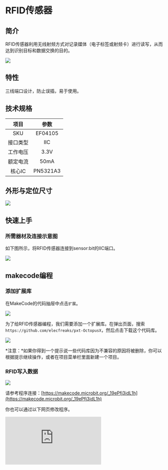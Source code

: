 ﻿# RFID传感器

## 简介
RFID传感器利用无线射频方式对记录媒体（电子标签或射频卡）进行读写，从而达到识别目标和数据交换的目的。

![](https://wiki-media-ef.oss-cn-hongkong.aliyuncs.com/docs/microbit/sensor/octopus-sensors/sensor/images/04105_01.png)

## 特性

三线端口设计，防止误插，易于使用。

## 技术规格


项目 | 参数
:-: | :-:
SKU|EF04105
接口类型|IIC
工作电压|3.3V
额定电流|50mA
核心IC|PN5321A3

## 外形与定位尺寸

![](https://wiki-media-ef.oss-cn-hongkong.aliyuncs.com/docs/microbit/sensor/octopus-sensors/sensor/images/04105_02.png)


## 快速上手

### 所需器材及连接示意图

如下图所示，将RFID传感器连接到sensor:bit的IIC端口。

![](https://wiki-media-ef.oss-cn-hongkong.aliyuncs.com/docs/microbit/sensor/octopus-sensors/sensor/images/04105_03.png)

## makecode编程

### 添加扩展库
在MakeCode的代码抽屉中点击`扩展`。

![](https://wiki-media-ef.oss-cn-hongkong.aliyuncs.com/docs/microbit/sensor/octopus-sensors/sensor/images/04105_04.png)

为了给RFID传感器编程，我们需要添加一个扩展库。在弹出页面，搜索`https://github.com/elecfreaks/pxt-OctopusX`，然后点击下载这个代码库。

![](https://wiki-media-ef.oss-cn-hongkong.aliyuncs.com/docs/microbit/sensor/octopus-sensors/sensor/images/04105_05.png)

*注意：*如果你得到一个提示说一些代码库因为不兼容的原因将被删除，你可以根据提示继续操作，或者在项目菜单栏里面新建一个项目。

### RFID写入数据

![](https://wiki-media-ef.oss-cn-hongkong.aliyuncs.com/docs/microbit/sensor/octopus-sensors/sensor/images/05047_06.png)

请参考程序连接：[https://makecode.microbit.org/_19ePfj3idL1h](https://makecode.microbit.org/_19ePfj3idL1h)

你也可以通过以下网页修改程序。

<div
    style={{
        position: 'relative',
        paddingBottom: '60%',
        overflow: 'hidden',
    }}
>
    <iframe
        src="https://makecode.microbit.org/_AgT0axchq1R5"
        frameborder="0"
        sandbox="allow-popups allow-forms allow-scripts allow-same-origin"
        style={{
            position: 'absolute',
            width: '100%',
            height: '100%',
        }}
    />
</div>

### 现象
当开机时，将电子标签放置在RFID下方，RFID将数据写入电子标签，然后读取电子标签数据并显示在micro:bit的点阵屏上。

### RFID读取数据

![](https://wiki-media-ef.oss-cn-hongkong.aliyuncs.com/docs/microbit/sensor/octopus-sensors/sensor/images/05047_07.png)

请参考程序连接：[https://makecode.microbit.org/_fXU8hWYc9Lhu](https://makecode.microbit.org/_fXU8hWYc9Lhu)

你也可以通过以下网页修改程序。

<div
    style={{
        position: 'relative',
        paddingBottom: '60%',
        overflow: 'hidden',
    }}
>
    <iframe
        src="https://makecode.microbit.org/_fXU8hWYc9Lhu"
        frameborder="0"
        sandbox="allow-popups allow-forms allow-scripts allow-same-origin"
        style={{
            position: 'absolute',
            width: '100%',
            height: '100%',
        }}
    />
</div>

### 现象
当开机时，将电子标签放置在RFID下方，RFID读取电子标签数据并显示在micro:bit的点阵屏上。
